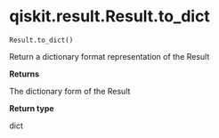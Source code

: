 # qiskit.result.Result.to\_dict

`Result.to_dict()`

Return a dictionary format representation of the Result

**Returns**

The dictionary form of the Result

**Return type**

dict
